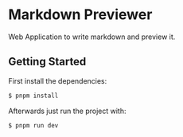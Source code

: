 # Markdown Previewer

Web Application to write markdown and preview it.

## Getting Started

First install the dependencies:

```bash
$ pnpm install
```

Afterwards just run the project with:

```bash
$ pnpm run dev
```